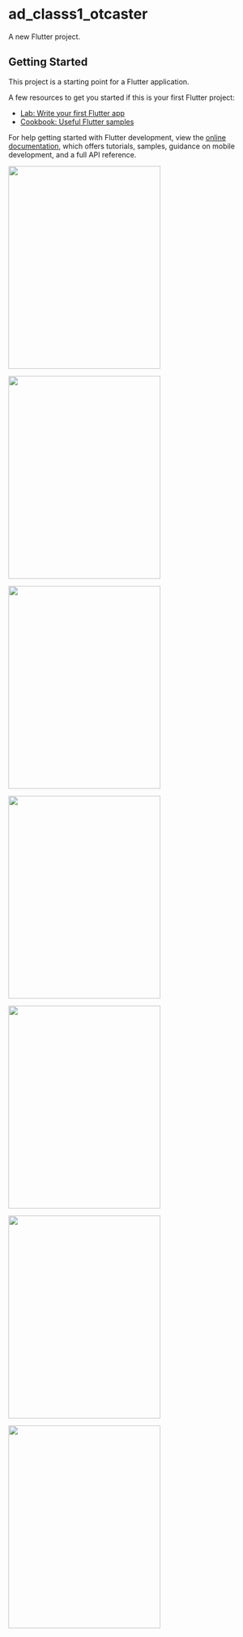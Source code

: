 # ad_classs1_otcaster

A new Flutter project.

## Getting Started

This project is a starting point for a Flutter application.

A few resources to get you started if this is your first Flutter project:

- [Lab: Write your first Flutter app](https://docs.flutter.dev/get-started/codelab)
- [Cookbook: Useful Flutter samples](https://docs.flutter.dev/cookbook)

For help getting started with Flutter development, view the
[online documentation](https://docs.flutter.dev/), which offers tutorials,
samples, guidance on mobile development, and a full API reference.


<p>
<img src = "https://user-images.githubusercontent.com/114207033/224909370-9cdac094-63e8-48cf-8f92-eb6a0493c25e.jpg"height="400px"width="300px">
</p>


<p>
<img src = "https://user-images.githubusercontent.com/114207033/224909511-c5018ee1-5c42-40b7-9622-f925f98d426d.jpg"height="400px"width="300px">
</p>

<p>
<img src = "https://user-images.githubusercontent.com/114207033/225920126-d77df0a5-8b35-4c0f-8075-16dca387b499.jpg"height="400px"width="300px">
</p>



<p>
<img src = "https://user-images.githubusercontent.com/114207033/225920293-475ea69b-2bf6-4306-b7b1-c8f1792f00dc.jpg"height="400px"width="300px">
</p>


<p>
<img src = "https://user-images.githubusercontent.com/114207033/225920395-c6615e1a-60de-424e-83d8-c66a700c6366.jpg"height="400px"width="300px">
</p>

<p>
<img src = "https://user-images.githubusercontent.com/114207033/225923052-e43e6c4d-b41a-498c-b1db-61b0c44b9a29.jpg"height="400px"width="300px">
</p>


<p>
<img src = "https://user-images.githubusercontent.com/114207033/225923277-a5e0c57a-00da-46ae-9e02-d257b95713a5.jpg"height="400px"width="300px">
</p>


